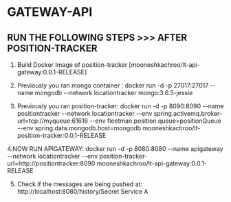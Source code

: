 # GATEWAY-API

## RUN THE FOLLOWING STEPS >>> AFTER POSITION-TRACKER 

1. Build Docker Image of position-tracker [mooneshkachroo/lt-api-gateway:0.0.1-RELEASE] 


2. Previously you ran mongo container : docker run -d -p 27017:27017 --name mongodb --network locationtracker mongo:3.6.5-jessie
3. Previously you ran position-tracker: docker run -d -p 8090:8090 --name positiontracker --network locationtracker --env spring.activemq.broker-url=tcp://myqueue:61616 --env fleetman.position.queue=positionQueue --env spring.data.mongodb.host=mongodb mooneshkachroo/lt-position-tracker:0.0.1-RELEASE


4.NOW RUN APIGATEWAY: docker run -d -p 8080:8080 --name apigateway --network locationtracker --env position-tracker-url=http://positiontracker:8090 mooneshkachroo/lt-api-gateway:0.0.1-RELEASE

5. Check if the messages are being pushed at: http://localhost:8080/history/Secret Service A
 
  

